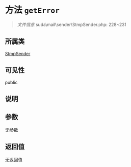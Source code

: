 # 方法 `getError`

> *文件信息* suda\mail\sender\StmpSender.php: 228~231

## 所属类 

[StmpSender](../StmpSender.md)

## 可见性

public

## 说明



## 参数


无参数


## 返回值

无返回值
